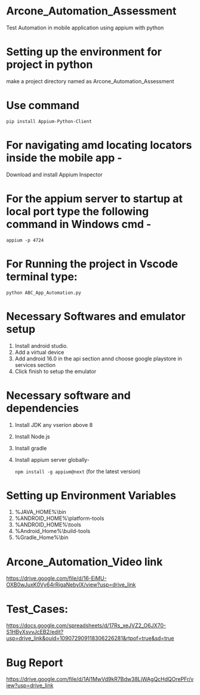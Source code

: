 # Arcone_Automation_Assessment
Test Automation in mobile application using appium with python

# Setting up the environment for project in python

make a project directory named as Arcone_Automation_Assessment

# Use command 
````pip install Appium-Python-Client ````

# For navigating amd locating locators inside the mobile app -

Download and install 
Appium Inspector

# For the appium server to startup at local port type the following command in Windows cmd -

  ```` appium -p 4724 ````

# For Running the project in Vscode terminal type:
  ```` python ABC_App_Automation.py ````


# Necessary Softwares and emulator setup
 1. Install android studio.
 2. Add a virtual device
 3. Add android 16.0 in the api section annd choose google playstore in services section
 4. Click finish to setup the emulator

# Necessary software and dependencies
1. Install JDK any vserion above 8
2. Install Node.js
3. Install gradle
4. Install appium server globally-

   ```` npm install -g appium@next ```` (for the latest version)

# Setting up Environment Variables 
  1. %JAVA_HOME%\bin
  2. %ANDROID_HOME%\platform-tools
  3. %ANDROID_HOME%\tools
  4. %Android_Home%\build-tools
  5. %Gradle_Home%\bin
 


# Arcone_Automation_Video link 
https://drive.google.com/file/d/16-EiMU-OXB0wJuxK0Vy64rRjgaNebylX/view?usp=drive_link

# Test_Cases:
https://docs.google.com/spreadsheets/d/17Rs_xeJVZ2_O6JX70-S1HByXsvvJcEB2/edit?usp=drive_link&ouid=109072909118306226281&rtpof=true&sd=true

# Bug Report
https://drive.google.com/file/d/1Al1MwVd9kR7Bdw38LjWAgQcHdQOrePFr/view?usp=drive_link
